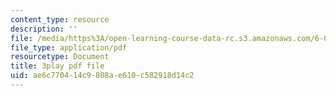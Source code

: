 ```yaml
---
content_type: resource
description: ''
file: /media/https%3A/open-learning-course-data-rc.s3.amazonaws.com/6-046j-introduction-to-algorithms-sma-5503-fall-2005/ae6c770414c9808ae610c582918d14c2_V5hZoJ6uK-s.pdf
file_type: application/pdf
resourcetype: Document
title: 3play pdf file
uid: ae6c7704-14c9-808a-e610-c582918d14c2
---
```

